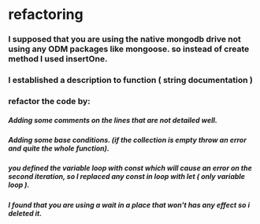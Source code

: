# refactoring

### I supposed that you are using the native mongodb drive not using any ODM packages like mongoose. so instead of create method I used insertOne.

### I established a description to function ( string documentation )

### refactor the code by:

##### Adding some comments on the lines that are not detailed well.

##### Adding some base conditions. (if the collection is empty throw an error and quite the whole function).

##### you defined the variable loop with const which will cause an error on the second iteration, so I replaced any const in loop with let ( only variable loop ).

##### I found that you are using a wait in a place that won't has any effect so i deleted it.
